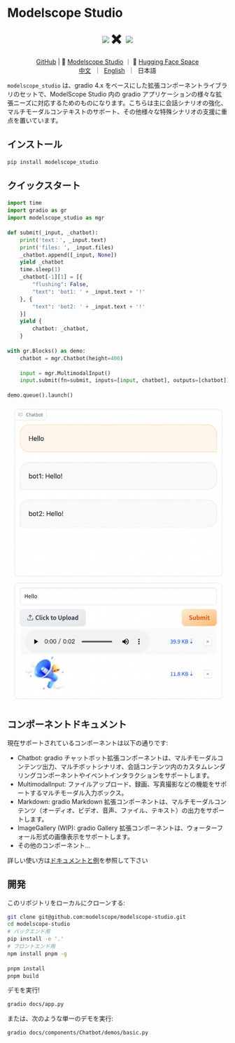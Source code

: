 <h1>Modelscope Studio</h1>

<p align="center">
    <img src="https://modelscope.oss-cn-beijing.aliyuncs.com/modelscope.gif" height="60" style="vertical-align: middle;"/>
    <span style="font-size: 30px; vertical-align: middle;">
    ✖️
    </span>
    <img src="https://www.gradio.app/_app/immutable/assets/gradio.8a5e8876.svg" height="60" style="vertical-align: middle;">
<p>

<p align="center">
<a href="https://github.com/modelscope/modelscope-studio">GitHub</a> | 🤖 <a href="https://modelscope.cn/studios/modelscope/modelscope-studio/summary">Modelscope Studio</a> ｜ 🤗 <a href="https://huggingface.co/spaces/modelscope/modelscope-studio">Hugging Face Space</a>
<br>
  <a href="README-zh_CN.md">中文</a>&nbsp ｜ &nbsp<a href="README.md">English</a>&nbsp ｜ &nbsp日本語
</p>

`modelscope_studio` は、gradio 4.x をベースにした拡張コンポーネントライブラリのセットで、ModelScope Studio 内の gradio アプリケーションの様々な拡張ニーズに対応するためのものになります。こちらは主に会話シナリオの強化、マルチモーダルコンテキストのサポート、その他様々な特殊シナリオの支援に重点を置いています。

## インストール

```sh
pip install modelscope_studio
```

## クイックスタート

```python
import time
import gradio as gr
import modelscope_studio as mgr

def submit(_input, _chatbot):
    print('text：', _input.text)
    print('files: ', _input.files)
    _chatbot.append([_input, None])
    yield _chatbot
    time.sleep(1)
    _chatbot[-1][1] = [{
        "flushing": False,
        "text": 'bot1: ' + _input.text + '!'
    }, {
        "text": 'bot2: ' + _input.text + '!'
    }]
    yield {
        chatbot: _chatbot,
    }

with gr.Blocks() as demo:
    chatbot = mgr.Chatbot(height=400)

    input = mgr.MultimodalInput()
    input.submit(fn=submit, inputs=[input, chatbot], outputs=[chatbot])

demo.queue().launch()
```

![quickstart](./resources/quickstart.png)

## コンポーネントドキュメント

現在サポートされているコンポーネントは以下の通りです:

- Chatbot: gradio チャットボット拡張コンポーネントは、マルチモーダルコンテンツ出力、マルチボットシナリオ、会話コンテンツ内のカスタムレンダリングコンポーネントやイベントインタラクションをサポートします。
- MultimodalInput: ファイルアップロード、録画、写真撮影などの機能をサポートするマルチモーダル入力ボックス。
- Markdown: gradio Markdown 拡張コンポーネントは、マルチモーダルコンテンツ（オーディオ、ビデオ、音声、ファイル、テキスト）の出力をサポートします。
- ImageGallery (WIP): gradio Gallery 拡張コンポーネントは、ウォーターフォール形式の画像表示をサポートします。
- その他のコンポーネント...

詳しい使い方は[ドキュメントと例](https://modelscope.cn/studios/modelscope/modelscope-studio/summary)を参照して下さい

## 開発

このリポジトリをローカルにクローンする:

```sh
git clone git@github.com:modelscope/modelscope-studio.git
cd modelscope-studio
# バックエンド用
pip install -e '.'
# フロントエンド用
npm install pnpm -g

pnpm install
pnpm build
```

デモを実行!

```sh
gradio docs/app.py
```

または、次のような単一のデモを実行:

```sh
gradio docs/components/Chatbot/demos/basic.py
```
